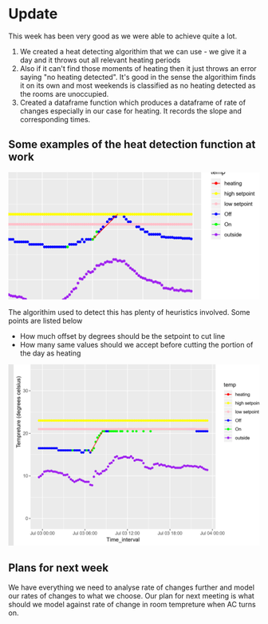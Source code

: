 # Update

This week has been very good as we were able to achieve quite a lot.

1. We created a heat detecting algorithim that we can use - we give it a day and it throws out all relevant heating periods
2. Also if it can't find those moments of heating then it just throws an error saying "no heating detected". It's good in the sense the algorithim finds it on its own and most weekends is classified as no heating detected as the rooms are unoccupied.
3. Created a dataframe function which produces a dataframe of rate of changes especially in our case for heating. It records the slope and corresponding times.


## Some examples of the heat detection function at work

![AC Heating 1](plots/heat_detection_1.PNG)

The algorithim used to detect this has plenty of heuristics involved. Some points are listed below

* How much offset by degrees should be the setpoint to cut line
* How many same values should we accept before cutting the portion of the day as heating


![AC Heating 2](plots/heat_detection_2.PNG)

## Plans for next week 

We have everything we need to analyse rate of changes further and model our rates of changes to what we choose.
Our plan for next meeting is what should we model against rate of change in room tempreture when AC turns on.
